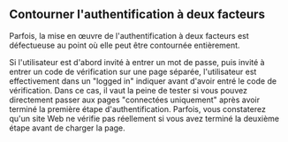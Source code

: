 Contourner l'authentification à deux facteurs
---------------------------------------------

Parfois, la mise en œuvre de l'authentification à deux facteurs est défectueuse au point où elle peut être contournée entièrement.

Si l'utilisateur est d'abord invité à entrer un mot de passe, puis invité à entrer un code de vérification sur une page séparée, l'utilisateur est effectivement dans un "logged in" indiquer avant d'avoir entré le code de vérification. Dans ce cas, il vaut la peine de tester si vous pouvez directement passer aux pages "connectées uniquement" après avoir terminé la première étape d'authentification. Parfois, vous constaterez qu'un site Web ne vérifie pas réellement si vous avez terminé la deuxième étape avant de charger la page.
